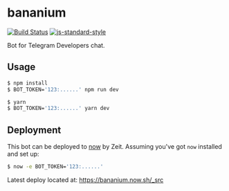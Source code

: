 # bananium

[![Build Status](https://img.shields.io/travis/bananiumbot/bot.svg?branch=master&style=flat-square)](https://travis-ci.org/bananiumbot/bot)
[![js-standard-style](https://img.shields.io/badge/code%20style-standard-brightgreen.svg?style=flat-square)](http://standardjs.com/)

Bot for Telegram Developers chat.

## Usage

```sh
$ npm install
$ BOT_TOKEN='123:......' npm run dev
```

```sh
$ yarn
$ BOT_TOKEN='123:......' yarn dev
```

## Deployment

This bot can be deployed to [now](https://zeit.co/now) by Zeit.
Assuming you've got `now` installed and set up:

```sh
$ now -e BOT_TOKEN='123:......'
```

Latest deploy located at: https://bananium.now.sh/_src
